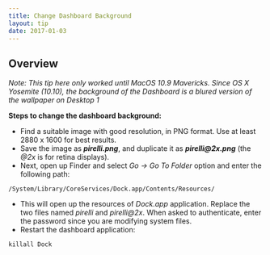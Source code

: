 ```yaml
---
title: Change Dashboard Background
layout: tip
date: 2017-01-03
---
```


## Overview

*Note: This tip here only worked until MacOS 10.9 Mavericks. Since OS X Yosemite (10.10), the background of the Dashboard is a blured version of the wallpaper on Desktop 1*

**Steps to change the dashboard background:**

* Find a suitable image with good resolution, in PNG format. Use at least 2880 x 1600 for best results.
* Save the image as **_pirelli.png_**, and duplicate it as **_pirelli@2x.png_** (the _@2x_ is for retina displays).
* Next, open up Finder and select *Go -> Go To Folder* option and enter the following path:
```
/System/Library/CoreServices/Dock.app/Contents/Resources/
```
* This will open up the resources of _Dock.app_ application. Replace the two files named _pirelli_ and _pirelli@2x_. When asked to authenticate, enter the password since you are modifying system files.
* Restart the dashboard application:
```
killall Dock
```
